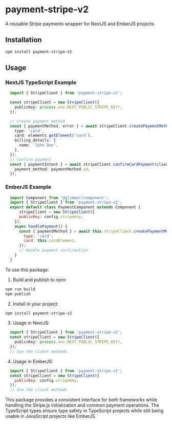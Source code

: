 # payment-stripe-v2

A reusable Stripe payments wrapper for NextJS and EmberJS projects.

## Installation

```bash
npm install payment-stripe-v2
```

## Usage

### NextJS TypeScript Example

```typescript
  import { StripeClient } from 'payment-stripe-v2';

  const stripeClient = new StripeClient({
    publicKey: process.env.NEXT_PUBLIC_STRIPE_KEY!,
  });

  // Create payment method
  const { paymentMethod, error } = await stripeClient.createPaymentMethod({
    type: 'card',
    card: elements.getElement('card'),
    billing_details: {
      name: 'John Doe',
    },
  });
  // Confirm payment
  const { paymentIntent } = await stripeClient.confirmCardPayment(clientSecret, {
    payment_method: paymentMethod.id,
  });
```

### EmberJS Example
```javascript
  import Component from '@glimmer/component';
  import { StripeClient } from 'payment-stripe-v2';
  export default class PaymentComponent extends Component {
      stripeClient = new StripeClient({
      publicKey: config.stripeKey,
    });
    async handlePayment() {
      const { paymentMethod } = await this.stripeClient.createPaymentMethod({
        type: 'card',
        card: this.cardElement,
      });
      // Handle payment confirmation
    }
  }
```

To use this package:

1. Build and publish to npm:

```bash
npm run build
npm publish
```

2. Install in your project:

```bash
npm install payment-stripe-v2
```

3. Usage in NextJS:

```typescript
  import { StripeClient } from 'payment-stripe-v2';
  const stripeClient = new StripeClient({
    publicKey: process.env.NEXT_PUBLIC_STRIPE_KEY!,
  });
  // Use the client methods
```

4. Usage in EmberJS:
```javascript
  import { StripeClient } from 'payment-stripe-v2';
  const stripeClient = new StripeClient({
    publicKey: config.stripeKey,
  });
  // Use the client methods
```

This package provides a consistent interface for both frameworks while handling the Stripe.js initialization and common payment operations. The TypeScript types ensure type safety in TypeScript projects while still being usable in JavaScript projects like EmberJS.

